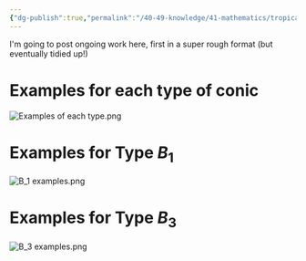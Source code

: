 ```yaml
---
{"dg-publish":true,"permalink":"/40-49-knowledge/41-mathematics/tropical-algebraic-geometry/investigation-into-tropical-tangency-loci/","tags":["tropical_geometry"],"updated":"2024-08-02T09:42:35-07:00"}
---
```


I'm going to post ongoing work here, first in a super rough format (but eventually tidied up!)

# Examples for each type of conic

![Examples of each type.png](/img/user/00-09%20Meta/06%20Attachments/Examples%20of%20each%20type.png)
# Examples for Type $B_1$

![B_1 examples.png](/img/user/00-09%20Meta/06%20Attachments/B_1%20examples.png)

# Examples for Type $B_3$

![B_3 examples.png](/img/user/00-09%20Meta/06%20Attachments/B_3%20examples.png)